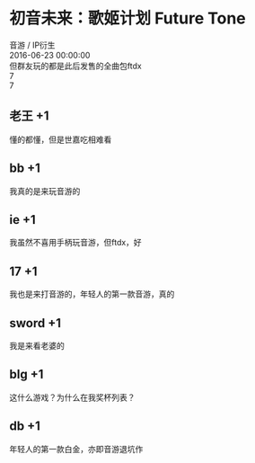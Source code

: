 



# 初音未来：歌姬计划 Future Tone
  
音游 / IP衍生  
2016-06-23 00:00:00  
但群友玩的都是此后发售的全曲包ftdx  
7  
7
## 老王 +1


懂的都懂，但是世嘉吃相难看
## bb +1


我真的是来玩音游的
## ie +1


我虽然不喜用手柄玩音游，但ftdx，好
## 17 +1


我也是来打音游的，年轻人的第一款音游，真的
## sword +1


我是来看老婆的
## blg +1


这什么游戏？为什么在我奖杯列表？
## db +1


年轻人的第一款白金，亦即音游退坑作